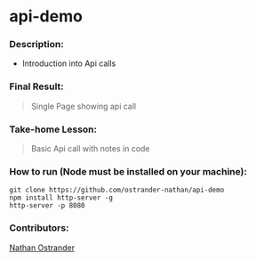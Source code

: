# api-demo

### Description: 

* Introduction into Api calls

### Final Result:
> Single Page showing api call 

### Take-home Lesson:

> Basic Api call with notes in code


### How to run (Node must be installed on your machine):
```
git clone https://github.com/ostrander-nathan/api-demo
npm install http-server -g
http-server -p 8080
```


### Contributors:
[Nathan Ostrander](https://github.com/ostrander-nathan)
